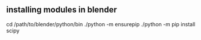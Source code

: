 ## installing modules in blender
cd /path/to/blender/python/bin
./python -m ensurepip
./python -m pip install scipy